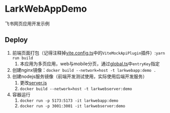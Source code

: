 # LarkWebAppDemo
飞书网页应用开发示例

## Deploy

1. 前端页面打包（记得注释掉[vite.config.ts](./vite.config.ts)中的`ViteMockApiPlugin`插件）:`yarn run build`
    1. 本应用为多页应用，web与mobile分页，通过[global.ts](./config/global.ts)中`entryKey`指定
2. 创建nginx镜像：`docker build --network=host -t larkwebapp:demo .`
3. 创建nodejs服务镜像（前端开发测试使用，实际使用后端开发服务）
    1. 更改[server.js](./mock/server.js)
    2. `docker build --network=host -t larkwebserver:demo`
4. 容器运行
    1. `docker run -p 5173:5173 -it larkwebapp:demo`
    2. `docker run -p 3001:3001 -it larkwebserver:demo`
